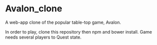 # Avalon_clone

A web-app clone of the popular table-top game, Avalon.

In order to play, clone this repository then npm and bower install. Game needs several players to Quest state.
